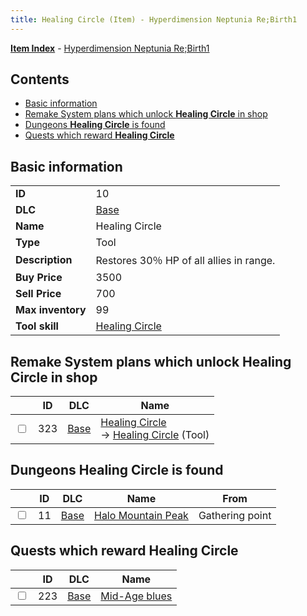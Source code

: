 ```yaml
---
title: Healing Circle (Item) - Hyperdimension Neptunia Re;Birth1
---
```


[**Item Index**](/neptunia/rb1/item/index.html) - [Hyperdimension Neptunia Re;Birth1](/neptunia/rb1)

## Contents

- [Basic information](#basic-information)
- [Remake System plans which unlock **Healing Circle** in shop](#remake-system-plans-which-unlock-healing-circle-in-shop)
- [Dungeons **Healing Circle** is found](#dungeons-healing-circle-is-found)
- [Quests which reward **Healing Circle**](#quests-which-reward-healing-circle)

## Basic information

|   |   |
| -- | -- |
| **ID** | 10 |
| **DLC** | [Base](/neptunia/rb1/dlc/1-base.html) |
| **Name** | Healing Circle |
| **Type** | Tool |
| **Description** | Restores 30％ HP of all allies in range. |
| **Buy Price** | 3500 |
| **Sell Price** | 700 |
| **Max inventory** | 99 |
| **Tool skill** | [Healing Circle](/neptunia/rb1/skill/1-10010-healing-circle.html) |


## Remake System plans which unlock **Healing Circle** in shop

|    | ID | DLC | Name |
| -- | -- | --- | ---- |
| <input type="checkbox" id="rb1-remake-1-323" class="trackbox" /> | 323 | [Base](/neptunia/rb1/dlc/1-base.html) | [Healing Circle](/neptunia/rb1/remake/1-323-healing-circle.html)<br /> → [Healing Circle](/neptunia/rb1/item/1-10-healing-circle.html) (Tool) |


## Dungeons **Healing Circle** is found

|    | ID | DLC | Name | From |
| -- | -- | --- | ---- | ---- |
| <input type="checkbox" id="rb1-dungeon-1-11" class="trackbox" /> | 11 | [Base](/neptunia/rb1/dlc/1-base.html) | [Halo Mountain Peak](/neptunia/rb1/dungeon/1-11-halo-mountain-peak.html) | Gathering point |


## Quests which reward **Healing Circle**

|    | ID | DLC | Name |
| -- | -- | --- | ---- |
| <input type="checkbox" id="rb1-quest-1-223" class="trackbox" /> | 223 | [Base](/neptunia/rb1/dlc/1-base.html) | [Mid-Age blues](/neptunia/rb1/quest/1-223-mid-age-blues.html) |
